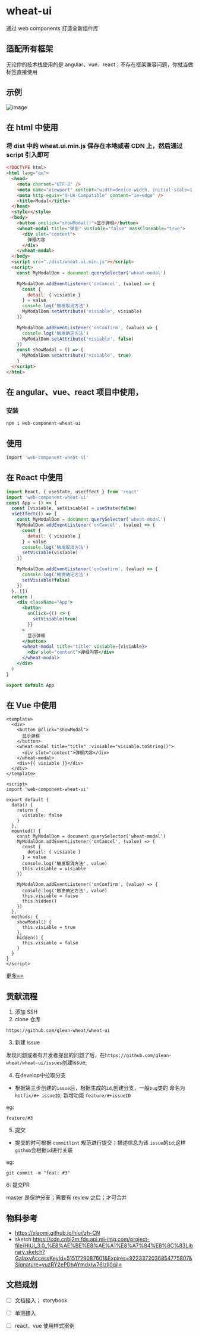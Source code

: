 # wheat-ui

通过 web components 打造全新组件库

## 适配所有框架

无论你的技术栈使用的是 angular、vue、react；不存在框架兼容问题，你就当做标签直接使用

## 示例
![image](https://user-images.githubusercontent.com/24740506/121101469-7a400980-c82e-11eb-9b25-ba99cc5a4041.png)

## 在 html 中使用

### 将 dist 中的 wheat.ui.min.js 保存在本地或者 CDN 上，然后通过 script 引入即可

```html
<!DOCTYPE html>
<html lang="en">
  <head>
    <meta charset="UTF-8" />
    <meta name="viewport" content="width=device-width, initial-scale=1.0" />
    <meta http-equiv="X-UA-Compatible" content="ie=edge" />
    <title>Modal</title>
  </head>
  <style></style>
  <body>
    <button onclick="showModal()">显示弹框</button>
    <wheat-modal title="弹窗" visiable="false" maskCloseable="true">
      <div slot="content">
        弹框内容
      </div>
    </wheat-modal>
  </body>
  <script src="./dist/wheat.ui.min.js"></script>
  <script>
    const MyModalDom = document.querySelector('wheat-modal')

    MyModalDom.addEventListener('onCancel', (value) => {
      const {
        detail: { visiable }
      } = value
      console.log('触发取消方法')
      MyModalDom.setAttribute('visiable', visiable)
    })

    MyModalDom.addEventListener('onConfirm', (value) => {
      console.log('触发确定方法')
      MyModalDom.setAttribute('visiable', false)
    })
    const showModal = () => {
      MyModalDom.setAttribute('visiable', true)
    }
  </script>
</html>
```

## 在 angular、vue、react 项目中使用，

### 安装

```bash
npm i web-component-wheat-ui

```

## 使用

```bash
import 'web-component-wheat-ui'

```

## 在 React 中使用

```jsx
import React, { useState, useEffect } from 'react'
import 'web-component-wheat-ui'
const App = () => {
  const [visiable, setVisiable] = useState(false)
  useEffect(() => {
    const MyModalDom = document.querySelector('wheat-modal')
    MyModalDom.addEventListener('onCancel', (value) => {
      const {
        detail: { visiable }
      } = value
      console.log('触发取消方法')
      setVisiable(visiable)
    })

    MyModalDom.addEventListener('onConfirm', (value) => {
      console.log('触发确定方法')
      setVisiable(false)
    })
  }, [])
  return (
    <div className="App">
      <button
        onClick={() => {
          setVisiable(true)
        }}
      >
        显示弹框
      </button>
      <wheat-modal title="title" visiable={visiable}>
        <div slot="content">弹框内容</div>
      </wheat-modal>
    </div>
  )
}

export default App
```

## 在 Vue 中使用

```vue
<template>
  <div>
    <button @click="showModal">
      显示弹框
    </button>
    <wheat-modal title="title" :visiable="visiable.toString()">
      <div slot="content">弹框内容</div>
    </wheat-modal>
    <div>{{ visiable }}</div>
  </div>
</template>

<script>
import 'web-component-wheat-ui'

export default {
  data() {
    return {
      visiable: false
    }
  },
  mounted() {
    const MyModalDom = document.querySelector('wheat-modal')
    MyModalDom.addEventListener('onCancel', (value) => {
      const {
        detail: { visiable }
      } = value
      console.log('触发取消方法', value)
      this.visiable = visiable
    })

    MyModalDom.addEventListener('onConfirm', (value) => {
      console.log('触发确定方法', value)
      this.visiable = false
      this.hidden()
    })
  },
  methods: {
    showModal() {
      this.visiable = true
    },
    hidden() {
      this.visiable = false
    }
  }
}
</script>
```

[更多>>](https://github.com/glean-wheat/wheat-ui/tree/master/src)

## 贡献流程
1.  添加 SSH 
2. clone 仓库

```
https://github.com/glean-wheat/wheat-ui
```
3. 新建 issue

发现问题或者有开发者提出的问题了后，在`https://github.com/glean-wheat/wheat-ui/issues`创建issue;

4. 在develop中拉取分支

- 根据第三步创建的`issue`后，根据生成的`id`,创建分支，一般`bug`类的 命名为 `hotfix/#+ issueID`; 新增功能 `feature/#+issueID`

eg:

```
feature/#3
```

5. 提交

- 提交的时可根据 `commitlint` 规范进行提交；描述信息为该 `issue`的`id`;这样`github`会根据`id`进行关联

eg:

```
git commit -m "feat: #3"
```

6: 提交PR

master 是保护分支；需要有 review 之后；才可合并
## 物料参考

- https://xiaomi.github.io/hiui/zh-CN
- sketch https://cdn.cnbj2m.fds.api.mi-img.com/project-file/HIUI_3.0_%E8%AE%BE%E8%AE%A1%E8%A7%84%E8%8C%83Library.sketch?GalaxyAccessKeyId=5151729087601&Expires=9223372036854775807&Signature=yuzRY2ePDhAYmdxIw76IzlI0qjI=
## 文档规划

- [ ] 文档接入； storybook
- [ ] 单测接入
- [ ] react、vue 使用样式案例

